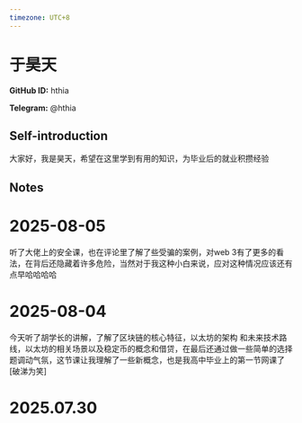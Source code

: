 ```yaml
---
timezone: UTC+8
---
```


# 于昊天

**GitHub ID:** hthia

**Telegram:** @hthia

## Self-introduction

大家好，我是昊天，希望在这里学到有用的知识，为毕业后的就业积攒经验

## Notes

<!-- Content_START -->
# 2025-08-05

听了大佬上的安全课，也在评论里了解了些受骗的案例，对web 3有了更多的看法，在背后还隐藏着许多危险，当然对于我这种小白来说，应对这种情况应该还有点早哈哈哈哈

# 2025-08-04

今天听了胡学长的讲解，了解了区块链的核心特征，以太坊的架构 和未来技术路线，以太坊的相关场景以及稳定币的概念和借贷，在最后还通过做一些简单的选择题调动气氛，这节课让我理解了一些新概念，也是我高中毕业上的第一节网课了[破涕为笑]


# 2025.07.30


<!-- Content_END -->

